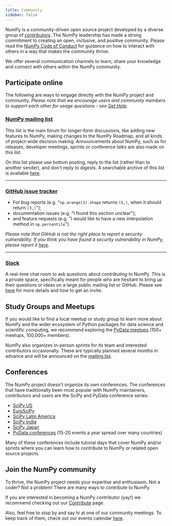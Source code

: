 ```yaml
---
title: Community
sidebar: false
---
```


NumPy is a community-driven open source project developed by a diverse group of [contributors](/teams/). The NumPy leadership has made a strong commitment to creating an open, inclusive, and positive community. Please read the [NumPy Code of Conduct](/code-of-conduct) for guidance on how to interact with others in a way that makes the community thrive.

We offer several communication channels to learn, share your knowledge and connect with others within the NumPy community.


## Participate online

The following are ways to engage directly with the NumPy project and community.
_Please note that we encourage users and community members to support each other
for usage questions - see [Get Help](/gethelp)._


### [NumPy mailing list](https://mail.python.org/mailman/listinfo/numpy-discussion)

This list is the main forum for longer-form discussions, like adding new features to NumPy, making changes to the NumPy Roadmap, and all kinds of project-wide decision making.
Announcements about NumPy, such as for releases, developer meetings, sprints or
conference talks are also made on this list.

On this list please use bottom posting, reply to the list (rather than to
another sender), and don't reply to digests. A searchable archive of this list
is available [here](https://mail.python.org/archives/list/numpy-discussion@python.org/).

***

### [GitHub issue tracker](https://github.com/numpy/numpy/issues)

- For bug reports (e.g. "`np.arange(3).shape` returns `(5,)`, when it should return `(3,)`");
- documentation issues (e.g. "I found this section unclear");
- and feature requests (e.g. "I would like to have a new interpolation method in `np.percentile`").

_Please note that GitHub is not the right place to report a security vulnerability. If you think you have found a security vulnerability in NumPy, please report it [here](https://tidelift.com/docs/security)._

***

### [Slack](https://numpy-team.slack.com)

A real-time chat room to ask questions about _contributing_ to NumPy.
This is a private space, specifically meant for people who are hesitant to
bring up their questions or ideas on a large public mailing list or GitHub.
Please see
[here](https://numpy.org/devdocs/dev/index.html#contributing-to-numpy) for more
details and how to get an invite.


## Study Groups and Meetups

If you would like to find a local meetup or study group to learn more about NumPy and the wider ecosystem of Python packages for data science and scientific computing, we recommend exploring the [PyData meetups](https://www.meetup.com/pro/pydata/) (150+ meetups, 100,000+ members).

NumPy also organizes in-person sprints for its team and interested contributors occasionally. These are typically planned several months in advance and will be announced on the [mailing list](https://mail.python.org/mailman/listinfo/numpy-discussion).


## Conferences

The NumPy project doesn't organize its own conferences. The conferences that have traditionally been most popular with NumPy maintainers, contributors and users are the SciPy and PyData conference series:

- [SciPy US](https://conference.scipy.org)
- [EuroSciPy](https://www.euroscipy.org)
- [SciPy Latin America](https://pythoncientifico.ar/)
- [SciPy India](https://scipy.in)
- [SciPy Japan](https://www.scipyjapan.scipy.org/)
- [PyData conferences](https://pydata.org/event-schedule/) (15-20 events a year spread over many countries)

Many of these conferences include tutorial days that cover NumPy and/or sprints where you can learn how to contribute to NumPy or related open source projects.


## Join the NumPy community

To thrive, the NumPy project needs your expertise and enthusiasm. Not a coder? Not a problem! There are many ways to contribute to NumPy.

If you are interested in becoming a NumPy contributor (yay!) we recommend checking out our [Contribute](/contribute) page.

Also, feel free to stop by and say hi at one of our community meetings. To keep track of them, check out our events calendar [here](https://scientific-python.org/calendars/).
